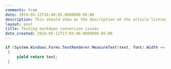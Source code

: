 ```yaml
---
comments: true
date: 2019-05-12T16:40:05.0000000-05:00
description: This should show as the description on the article listing
layout: post
title: Testing markdown conversion issues
date_created: 2019-05-11T17:03:40.0000000-05:00
---
```

   

```csharp    
if (System.Windows.Forms.TextRenderer.MeasureText(text, font).Width <= width)  
 {  
     yield return text;  
 }    
```